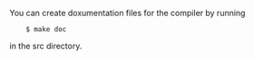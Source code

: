 You can create doxumentation files for the compiler by running
		
		$ make doc

in the src directory.
